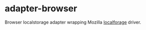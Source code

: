 
# adapter-browser

Browser localstorage adapter wrapping Mozilla [localforage](https://github.com/mozilla/localForage) driver.
